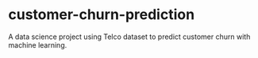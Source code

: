 # customer-churn-prediction
A data science project using Telco dataset to predict customer churn with machine learning.
